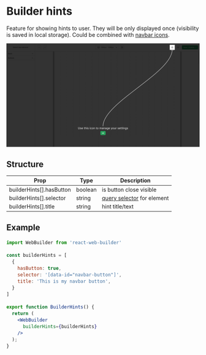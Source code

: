 # Builder hints
Feature for showing hints to user. They will be only displayed once (visibility is saved in local storage). Could be combined with <a href="./08-NAVBAR-ICONS.md">navbar icons</a>.

<img src="./assets/builder-hints01.png" />

## Structure
| Prop | Type | Description |
| --- | --- | --- |
| builderHints[].hasButton | boolean | is button close visible |
| builderHints[].selector | string | <a href="https://developer.mozilla.org/en-US/docs/Web/API/Document/querySelector">query selector</a> for element  |
| builderHints[].title | string | hint title/text |

## Example
```jsx
import WebBuilder from 'react-web-builder'

const builderHints = [
  {
    hasButton: true,
    selector: '[data-id="navbar-button"]',
    title: 'This is my navbar button',
  }
]

export function BuilderHints() {
  return (
    <WebBuilder
      builderHints={builderHints}
    />
  );
}
```